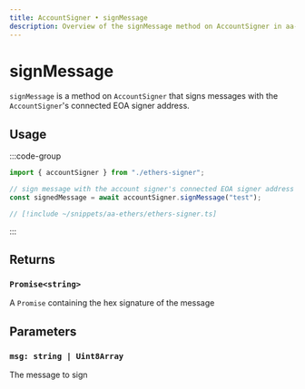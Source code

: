 ```yaml
---
title: AccountSigner • signMessage
description: Overview of the signMessage method on AccountSigner in aa-ethers
---
```



# signMessage

`signMessage` is a method on `AccountSigner` that signs messages with the `AccountSigner`'s connected EOA signer address.

## Usage

:::code-group

```ts [example.ts]
import { accountSigner } from "./ethers-signer";

// sign message with the account signer's connected EOA signer address
const signedMessage = await accountSigner.signMessage("test");
```

```ts [ethers-signer.ts]
// [!include ~/snippets/aa-ethers/ethers-signer.ts]
```

:::

## Returns

### `Promise<string>`

A `Promise` containing the hex signature of the message

## Parameters

### `msg: string | Uint8Array`

The message to sign
